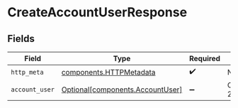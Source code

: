 # CreateAccountUserResponse


## Fields

| Field                                                                      | Type                                                                       | Required                                                                   | Description                                                                |
| -------------------------------------------------------------------------- | -------------------------------------------------------------------------- | -------------------------------------------------------------------------- | -------------------------------------------------------------------------- |
| `http_meta`                                                                | [components.HTTPMetadata](../../models/components/httpmetadata.md)         | :heavy_check_mark:                                                         | N/A                                                                        |
| `account_user`                                                             | [Optional[components.AccountUser]](../../models/components/accountuser.md) | :heavy_minus_sign:                                                         | CreateAccountUser 200 response                                             |